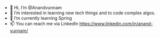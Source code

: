 - 👋 Hi, I’m @Anandvunnam
- 👀 I’m interested in learning new tech things and to code complex algos.
- 🌱 I’m currently learning Spring
- 📫 You can reach me via LinkedIn https://www.linkedin.com/in/anand-vunnam/

<!---
Anandvunnam/Anandvunnam is a ✨ special ✨ repository because its `README.md` (this file) appears on your GitHub profile.
You can click the Preview link to take a look at your changes.
--->
